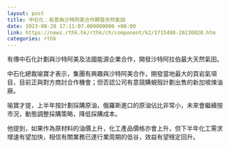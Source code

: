 ```yaml
---
layout: post
title: 中石化：有意與沙特阿美合作開發天然氣田
date: 2023-08-28 17:11:07.000000000 +08:00
link: https://news.rthk.hk/rthk/ch/component/k2/1715480-20230828.htm
categories: rthk
---
```


有傳中石化計劃與沙特阿美及法國能源企業合作，開發沙特阿拉伯最大天然氣田。

中石化總裁喻寶才表示，集團有興趣與沙特阿美合作，開發當地最大的頁岩氣項目，目前正與對方商討合作機會；但否認公司有意競購蜆殼計劃出售的新加坡煉油廠。

喻寶才提，上半年按計劃採購原油，俄羅斯進口的原油佔比非常小，未來會繼續按市況，動態調整採購策略，降低採購成本。

他提到，如果作為原材料的油價上升，化工產品價格亦會上升，但下半年化工需求增速有望加快，相信有關業務已達行業周期的低谷，效益有望穩定回升。
